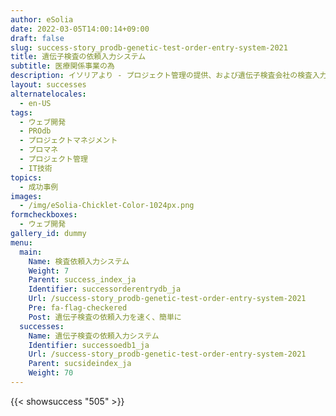 ```yaml
---
author: eSolia
date: 2022-03-05T14:00:14+09:00
draft: false
slug: success-story_prodb-genetic-test-order-entry-system-2021
title: 遺伝子検査の依頼入力システム
subtitle: 医療関係事業の為
description: イソリアより - プロジェクト管理の提供、および遺伝子検査会社の検査入力依頼システムの設計・開発プロジェクトを成功させました。
layout: successes
alternatelocales:
  - en-US
tags:
  - ウェブ開発
  - PROdb
  - プロジェクトマネジメント
  - プロマネ
  - プロジェクト管理
  - IT技術
topics:
  - 成功事例
images:  
  - /img/eSolia-Chicklet-Color-1024px.png
formcheckboxes:
  - ウェブ開発
gallery_id: dummy
menu:
  main:
    Name: 検査依頼入力システム
    Weight: 7
    Parent: success_index_ja
    Identifier: successorderentrydb_ja
    Url: /success-story_prodb-genetic-test-order-entry-system-2021
    Pre: fa-flag-checkered
    Post: 遺伝子検査の依頼入力を速く、簡単に
  successes:
    Name: 遺伝子検査の依頼入力システム
    Identifier: successoedb1_ja
    Url: /success-story_prodb-genetic-test-order-entry-system-2021
    Parent: sucsideindex_ja
    Weight: 70
---
```


{{< showsuccess "505" >}}
